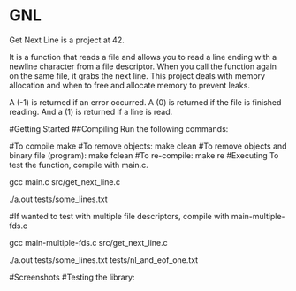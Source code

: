 # GNL
Get Next Line is a project at 42.

It is a function that reads a file and allows you to read a line ending with a newline character from a file descriptor. When you call the function again on the same file, it grabs the next line. This project deals with memory allocation and when to free and allocate memory to prevent leaks.

A (-1) is returned if an error occurred. A (0) is returned if the file is finished reading. And a (1) is returned if a line is read.

#Getting Started
##Compiling
Run the following commands:

#To compile
make
#To remove objects:
make clean
#To remove objects and binary file (program):
make fclean
#To re-compile:
make re
#Executing
To test the function, compile with main.c.

gcc main.c src/get_next_line.c

./a.out tests/some_lines.txt

#If wanted to test with multiple file descriptors, compile with main-multiple-fds.c

gcc main-multiple-fds.c src/get_next_line.c

./a.out tests/some_lines.txt tests/nl_and_eof_one.txt

#Screenshots
#Testing the library:
